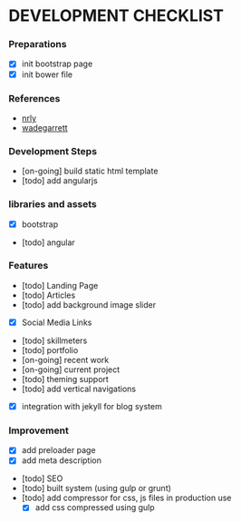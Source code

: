 # DEVELOPMENT CHECKLIST

### Preparations
- [x] init bootstrap page
- [x] init bower file

### References
- [nrly](http://nrly.co)
- [wadegarrett](http://wadegarrett.com)


### Development Steps
- [on-going] build static html template
- [todo] add angularjs

### libraries and assets
- [x] bootstrap
- [todo] angular

### Features
- [todo] Landing Page
- [todo] Articles
- [todo] add background image slider
- [x] Social Media Links
- [todo] skillmeters
- [todo] portfolio
- [on-going] recent work
- [on-going] current project
- [todo] theming support
- [todo] add vertical navigations
- [x] integration with jekyll for blog system

### Improvement
- [x] add preloader page
- [x] add meta description
- [todo] SEO 
- [todo] built system (using gulp or grunt)
- [todo] add compressor for css, js files in production use
    - [x] add css compressed using gulp